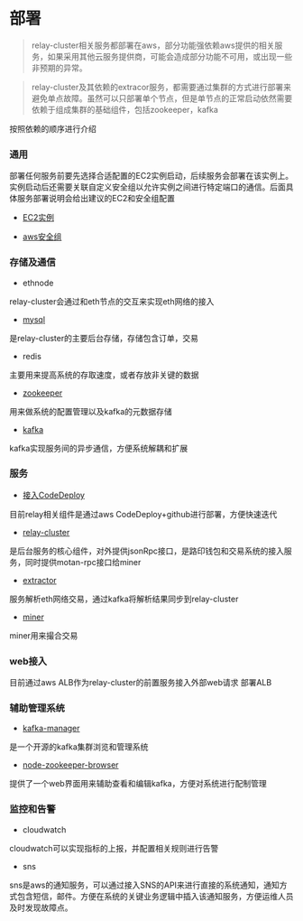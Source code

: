 # 部署
> relay-cluster相关服务都部署在aws，部分功能强依赖aws提供的相关服务，如果采用其他云服务提供商，可能会造成部分功能不可用，或出现一些非预期的异常。

> relay-cluster及其依赖的extracor服务，都需要通过集群的方式进行部署来避免单点故障。虽然可以只部署单个节点，但是单节点的正常启动依然需要依赖于组成集群的基础组件，包括zookeeper，kafka

按照依赖的顺序进行介绍
### 通用
部署任何服务前要先选择合适配置的EC2实例启动，后续服务会部署在该实例上。实例启动后还需要关联自定义安全组以允许实例之间进行特定端口的通信。后面具体服务部署说明会给出建议的EC2和安全组配置

* [EC2实例](https://github.com/Loopring/relay-cluster/docs/deploy/new_ec2_cn.md)

* [aws安全组](https://github.com/Loopring/relay-cluster/docs/deploy/security_group_cn.md)
### 存储及通信
* ethnode

relay-cluster会通过和eth节点的交互来实现eth网络的接入
* [mysql](https://github.com/Loopring/relay-cluster/docs/deploy/deploy_mysql_cn.md)

是relay-cluster的主要后台存储，存储包含订单，交易

* redis

主要用来提高系统的存取速度，或者存放非关键的数据
* [zookeeper](https://github.com/Loopring/relay-cluster/docs/deploy/deploy_zookeeper_cn.md)

用来做系统的配置管理以及kafka的元数据存储
* [kafka](https://github.com/Loopring/relay-cluster/docs/deploy/%E9%83%A8%E7%BD%B2kafka%E9%9B%86%E7%BE%A4)

kafka实现服务间的异步通信，方便系统解耦和扩展
### 服务
* [接入CodeDeploy](https://github.com/Loopring/relay-cluster/docs/deploy/%E6%8E%A5%E5%85%A5CodeDeloy)

目前relay相关组件是通过aws CodeDeploy+github进行部署，方便快速迭代

* [relay-cluster](https://github.com/Loopring/relay-cluster/docs/deploy/%E9%83%A8%E7%BD%B2relay-cluster)

是后台服务的核心组件，对外提供jsonRpc接口，是路印钱包和交易系统的接入服务，同时提供motan-rpc接口给miner

* [extractor](https://github.com/Loopring/relay-cluster/docs/deploy/%E9%83%A8%E7%BD%B2extractor)

服务解析eth网络交易，通过kafka将解析结果同步到relay-cluster

* [miner](https://github.com/Loopring/relay-cluster/docs/deploy/%E9%83%A8%E7%BD%B2miner)

miner用来撮合交易
### web接入
目前通过aws ALB作为relay-cluster的前置服务接入外部web请求
部署ALB

### 辅助管理系统
* [kafka-manager](https://github.com/Loopring/relay-cluster/docs/deploy/%E9%83%A8%E7%BD%B2kafka-manager)

是一个开源的kafka集群浏览和管理系统

* [node-zookeeper-browser](https://github.com/Loopring/relay-cluster/docs/deploy/%E9%83%A8%E7%BD%B2node-zk-browser)

提供了一个web界面用来辅助查看和编辑kafka，方便对系统进行配制管理

### 监控和告警
* cloudwatch

cloudwatch可以实现指标的上报，并配置相关规则进行告警
* sns

sns是aws的通知服务，可以通过接入SNS的API来进行直接的系统通知，通知方式包含短信，邮件。方便在系统的关键业务逻辑中插入该通知服务，方便运维人员及时发现故障点。
